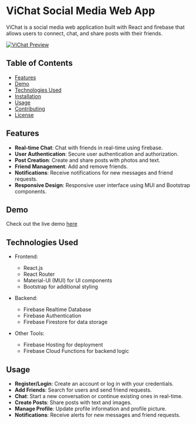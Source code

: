 
# ViChat Social Media Web App

ViChat is a social media web application built with React and firebase that allows users to connect, chat, and share posts with their friends.

[![ViChat Preview](https://firebasestorage.googleapis.com/v0/b/chat-app-f5d74.appspot.com/o/Screenshot%202024-06-22%20104918.png?alt=media&token=ee79db52-51fa-4f6a-854b-f33e3f4546d4)]([(https://snazzy-scone-348db8.netlify.app/)])



## Table of Contents

- [Features](#features)
- [Demo](#demo)
- [Technologies Used](#technologies-used)
- [Installation](#installation)
- [Usage](#usage)
- [Contributing](#contributing)
- [License](#license)

## Features

- **Real-time Chat**: Chat with friends in real-time using firebase.
- **User Authentication**: Secure user authentication and authorization.
- **Post Creation**: Create and share posts with photos and text.
- **Friend Management**: Add and remove friends.
- **Notifications**: Receive notifications for new messages and friend requests.
- **Responsive Design**: Responsive user interface using MUI and Bootstrap components.
## Demo

Check out the live demo [here](https://chat-app-f5d74.web.app/) 

## Technologies Used

- Frontend:
  - React.js
  - React Router
  - Material-UI (MUI) for UI components
  - Bootstrap for additional styling
 

- Backend:
  - Firebase Realtime Database
  - Firebase Authentication
  - Firebase Firestore for data storage

- Other Tools:
  - Firebase Hosting for deployment
  - Firebase Cloud Functions for backend logic 



## Usage

- **Register/Login**: Create an account or log in with your credentials.
- **Add Friends**: Search for users and send friend requests.
- **Chat**: Start a new conversation or continue existing ones in real-time.
- **Create Posts**: Share posts with text and images.
- **Manage Profile**: Update profile information and profile picture.
- **Notifications**: Receive alerts for new messages and friend requests.

